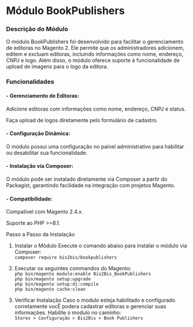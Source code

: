 # Módulo BookPublishers


### Descrição do Módulo  
O módulo BookPublishers foi desenvolvido para facilitar o gerenciamento de editoras no Magento 2. Ele permite que os administradores adicionem, editem e excluam editoras, incluindo informações como nome, endereço, CNPJ e logo. Além disso, o módulo oferece suporte à funcionalidade de upload de imagens para o logo da editora.

### Funcionalidades
#### - Gerenciamento de Editoras:

Adicione editoras com informações como nome, endereço, CNPJ e status.

Faça upload de logos diretamente pelo formulário de cadastro.

#### - Configuração Dinâmica:

O módulo possui uma configuração no painel administrativo para habilitar ou desabilitar sua funcionalidade.

#### - Instalação via Composer:

O módulo pode ser instalado diretamente via Composer a partir do Packagist, garantindo facilidade na integração com projetos Magento.

#### - Compatibilidade:

Compatível com Magento 2.4.x.

Suporte ao PHP >=8.1.

Passo a Passo da Instalação
1. Instalar o Módulo
Execute o comando abaixo para instalar o módulo via Composer:  
``` composer require bis2bis/bookpublishers ```
2. Executar os seguintes commandos do Magento:  
``` php bin/magento module:enable Bis2Bis_BookPublishers ```  
``` php bin/magento setup:upgrade ```  
``` php bin/magento setup:di:compile ```  
``` php bin/magento cache:clean ```

4. Verificar Instalação
Caso o modulo esteja habilitado e configurado corretamente vocÊ podera cadastrar editoras e gerenciar suas informações.
Habilite o modulo no caminho:   
``` Stores > Configuração > Bis2Bis > Book Publishers ```
